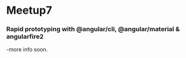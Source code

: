 # Meetup7
### Rapid prototyping with @angular/cli, @angular/material & angularfire2
-more info soon.
